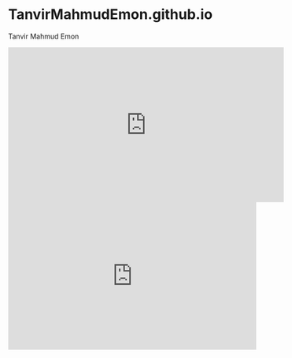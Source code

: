 # TanvirMahmudEmon.github.io
Tanvir Mahmud Emon

<iframe width="560" height="315" src="https://www.youtube.com/embed/cxySkwX8j44" frameborder="0" allow="accelerometer; autoplay; encrypted-media; gyroscope; picture-in-picture" allowfullscreen></iframe>

<iframe width="100%" height="300" scrolling="no" frameborder="no" allow="autoplay" src="https://w.soundcloud.com/player/?url=https%3A//api.soundcloud.com/tracks/45036051&color=%23ff5500&auto_play=false&hide_related=false&show_comments=true&show_user=true&show_reposts=false&show_teaser=true&visual=true"></iframe>
